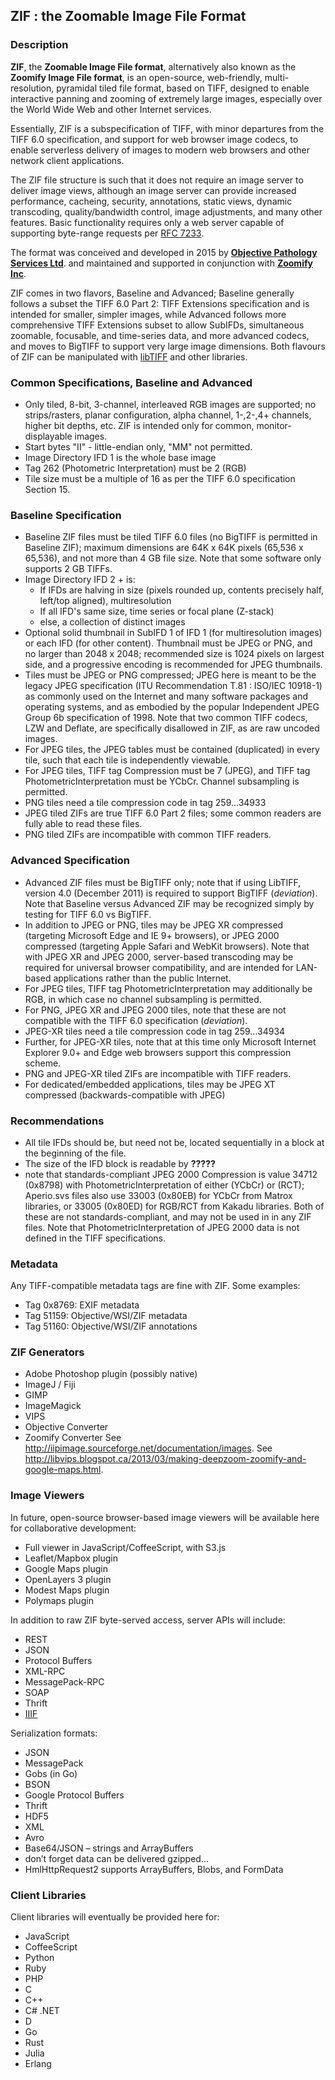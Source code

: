 ## ZIF : the Zoomable Image File Format

### Description
**ZIF**, the **Zoomable Image File format**, alternatively also known as the **Zoomify Image File format**, is an open-source, web-friendly, multi-resolution, pyramidal tiled file format, based on TIFF, designed to enable interactive panning and zooming of extremely large images, especially over the World Wide Web and other Internet services.

Essentially, ZIF is a subspecification of TIFF, with minor departures from the TIFF 6.0 specification, and support for web browser image codecs, to enable serverless delivery of images to modern web browsers and other network client applications.

The ZIF file structure is such that it does not require an image server to deliver image views, although an image server can provide increased performance, cacheing, security, annotations, static views, dynamic transcoding, quality/bandwidth control, image adjustments, and many other features. Basic functionality requires only a web server capable of supporting byte-range requests per [RFC 7233](https://tools.ietf.org/html/rfc7233).

The format was conceived and developed in 2015 by [**Objective Pathology Services Ltd**](http://www.objectivepathology.com). and maintained and supported in conjunction with [**Zoomify Inc**](http://zoomify.com).

ZIF comes in two flavors, Baseline and Advanced; Baseline generally follows a subset the TIFF 6.0 Part 2: TIFF Extensions specification and is intended for smaller, simpler images, while Advanced follows more comprehensive TIFF Extensions subset to allow SubIFDs, simultaneous zoomable, focusable, and time-series data, and more advanced codecs, and moves to BigTIFF to support very large image dimensions. Both flavours of ZIF can be manipulated with [libTIFF](http://simplesystems.org/libtiff) and other libraries.

###  Common Specifications, Baseline and Advanced
- Only tiled, 8-bit, 3-channel, interleaved RGB images are supported; no strips/rasters, planar configuration, alpha channel, 1-,2-,4+ channels, higher bit depths, etc. ZIF is intended only for common, monitor-displayable images.
- Start bytes "II" - little-endian only, "MM" not permitted.
- Image Directory IFD 1 is the whole base image
- Tag 262 (Photometric Interpretation) must be 2 (RGB)
- Tile size must be a multiple of 16 as per the TIFF 6.0 specification Section 15.

### Baseline Specification
* Baseline ZIF files must be tiled TIFF 6.0 files (no BigTIFF is permitted in Baseline ZIF); maximum dimensions are 64K x 64K pixels (65,536 x 65,536), and not more than 4 GB file size. Note that some software only supports 2 GB TIFFs.
* Image Directory IFD 2 + is:
  * If IFDs are halving in size (pixels rounded up, contents precisely half, left/top aligned), multiresolution
  * If all IFD's same size, time series or focal plane (Z-stack)
  * else, a collection of distinct images
* Optional solid thumbnail in SubIFD 1 of IFD 1 (for multiresolution images) or each IFD (for other content). Thumbnail must be JPEG or PNG, and no larger than 2048 x 2048; recommended size is 1024 pixels on largest side, and a progressive encoding is recommended for JPEG thumbnails.
* Tiles must be JPEG or PNG compressed; JPEG here is meant to be the legacy JPEG specification (ITU Recommendation T.81 : ISO/IEC 10918-1) as commonly used on the Internet and many software packages and operating systems, and as embodied by the popular Independent JPEG Group 6b specification of 1998. Note that two common TIFF codecs, LZW and Deflate, are specifically disallowed in ZIF, as are raw uncoded images.
* For JPEG tiles, the JPEG tables must be contained (duplicated) in every tile, such that each tile is independently viewable.
* For JPEG tiles, TIFF tag Compression must be 7 (JPEG), and TIFF tag PhotometricInterpretation must be YCbCr. Channel subsampling is permitted.
* PNG tiles need a tile compression code in tag 259...34933
* JPEG tiled ZIFs are true TIFF 6.0 Part 2 files; some common readers are fully able to read these files.
* PNG tiled ZIFs are incompatible with common TIFF readers.

### Advanced Specification
- Advanced ZIF files must be BigTIFF only; note that if using LibTIFF, version 4.0 (December 2011) is required to support BigTIFF (*deviation*). Note that Baseline versus Advanced ZIF may be recognized simply by testing for TIFF 6.0 vs BigTIFF.
- In addition to JPEG or PNG, tiles may be JPEG XR compressed (targeting Microsoft Edge and IE 9+ browsers), or JPEG 2000 compressed (targeting Apple Safari and WebKit browsers). Note that with JPEG XR and JPEG 2000, server-based transcoding may be required for universal browser compatibility, and are intended for LAN-based applications rather than the public Internet.
- For JPEG tiles, TIFF tag PhotometricInterpretation may additionally be RGB, in which case no channel subsampling is permitted.
- For PNG, JPEG XR and JPEG 2000 tiles, note that these are not compatible with the TIFF 6.0 specification (*deviation*).
- JPEG-XR tiles need a tile compression code in tag 259...34934
- Further, for JPEG-XR tiles, note that at this time only Microsoft Internet Explorer 9.0+ and Edge web browsers support this compression scheme.
- PNG and JPEG-XR tiled ZIFs are incompatible with TIFF readers.
- For dedicated/embedded applications, tiles may be JPEG XT compressed (backwards-compatible with JPEG)

### Recommendations
- All tile IFDs should be, but need not be, located sequentially in a block at the beginning of the file.
- The size of the IFD block is readable by **?????**
- note that standards-compliant JPEG 2000 Compression is value 34712 (0x8798) with PhotometricInterpretation of either (YCbCr) or (RCT);<br>Aperio.svs files also use 33003 (0x80EB) for YCbCr from Matrox libraries, or 33005 (0x80ED) for RGB/RCT from Kakadu libraries. Both of these are not standards-compliant, and may not be used in in any ZIF files. Note that PhotometricInterpretation of JPEG 2000 data is not defined in the TIFF specifications.

### Metadata
Any TIFF-compatible metadata tags are fine with ZIF. Some examples:
- Tag 0x8769: EXIF metadata
- Tag 51159: Objective/WSI/ZIF metadata
- Tag 51160: Objective/WSI/ZIF annotations

### ZIF Generators
* Adobe Photoshop plugin (possibly native)
* ImageJ / Fiji
* GIMP
* ImageMagick
* VIPS
* Objective Converter
* Zoomify Converter
See http://iipimage.sourceforge.net/documentation/images.
See http://libvips.blogspot.ca/2013/03/making-deepzoom-zoomify-and-google-maps.html.

### Image Viewers
In future, open-source browser-based image viewers will be available here for collaborative development:
* Full viewer in JavaScript/CoffeeScript, with S3.js
* Leaflet/Mapbox plugin
* Google Maps plugin
* OpenLayers 3 plugin
* Modest Maps plugin
* Polymaps plugin

In addition to raw ZIF byte-served access, server APIs will include:
* REST
* JSON
* Protocol Buffers
* XML-RPC
* MessagePack-RPC
* SOAP
* Thrift
* [IIIF](http://iiif.io)

Serialization formats:
* JSON
* MessagePack
* Gobs (in Go)
* BSON
* Google Protocol Buffers
* Thrift
* HDF5
* XML
* Avro
* Base64/JSON – strings and ArrayBuffers
* don’t forget data can be delivered gzipped…
* HmlHttpRequest2 supports ArrayBuffers, Blobs, and FormData


### Client Libraries
Client libraries will eventually be provided here for:
* JavaScript
* CoffeeScript
* Python
* Ruby
* PHP
* C
* C++
* C# .NET
* D
* Go
* Rust
* Julia
* Erlang
